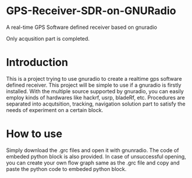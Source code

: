 # GPS-Receiver-SDR-on-GNURadio
A real-time GPS Software defined receiver based on gnuradio

Only acqusition part is completed. 

# Introduction
This is a project trying to use gnuradio to create a realtime gps software defined receiver. This project will be simple to use if a gnuradio is firstly installed. With the multiple source supported by gnuradio, you can easily employ kinds of hardwares like hackrf, usrp, bladeRf, etc.
Procedures are separated into acqutsition, tracking, navigation solution part to satisfy the needs of experiment on a certain block.

# How to use
Simply download the .grc files and open it with gnunradio. The code of embeded python block is also provided. In case of unsuccessful opening, you can create your own flow graph same as the .grc file and copy and paste the python code to embeded python block.
